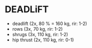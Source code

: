 # DEADLiFT
* deadlift (2x, 80 % = 160 kg, rir: 1-2)
* rows (3x, 70 kg, rir: 1-2)
* shrugs (3x, 110 kg, rir: 1-2)
* hip thrust (2x, 110 kg, rir: 0-1)
